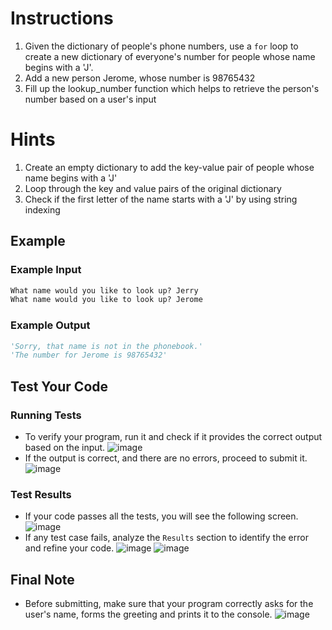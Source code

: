 # Instructions

1. Given the dictionary of people's phone numbers, use a `for` loop to create a new dictionary of everyone's number for people whose name begins with a 'J'.
2. Add a new person Jerome, whose number is 98765432
3. Fill up the lookup_number function which helps to retrieve the person's number based on a user's input

# Hints
1. Create an empty dictionary to add the key-value pair of people whose name begins with a 'J'
2. Loop through the key and value pairs of the original dictionary
3. Check if the first letter of the name starts with a 'J' by using string indexing

## Example
### Example Input
```python
What name would you like to look up? Jerry
What name would you like to look up? Jerome
```
### Example Output
```python
'Sorry, that name is not in the phonebook.'
'The number for Jerome is 98765432'
```



## Test Your Code
### Running Tests
- To verify your program, run it and check if it provides the correct output based on the input.
   ![image](tests_tools.png)
- If the output is correct, and there are no errors, proceed to submit it.
   ![image](submit.png)

### Test Results
- If your code passes all the tests, you will see the following screen.
   ![image](pass.png)
- If any test case fails, analyze the `Results` section to identify the error and refine your code.
   ![image](fail_tests.png)
   ![image](results.png)

## Final Note
- Before submitting, make sure that your program correctly asks for the user's name, forms the greeting and prints it to the console.
   ![image](submit.png)
